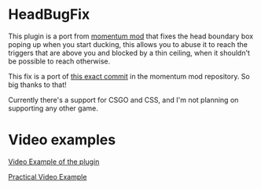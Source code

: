 # HeadBugFix
This plugin is a port from [momentum mod](https://momentum-mod.org/) that fixes the head boundary box poping up when you start ducking, this allows you to abuse it to reach the triggers that are above you and blocked by a thin ceiling, when it shouldn't be possible to reach otherwise.

This fix is a port of [this exact commit](https://github.com/momentum-mod/game/commit/dbcc8cc5f8dde2a4e049348dfbac761c8b8db7b7) in the momentum mod repository. So big thanks to that!

Currently there's a support for CSGO and CSS, and I'm not planning on supporting any other game.

# Video examples
[Video Example of the plugin](https://www.youtube.com/watch?v=6--_WFe5P3Q)

[Practical Video Example](https://www.youtube.com/watch?v=X9Cg42gFKtc)